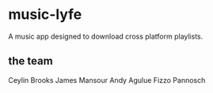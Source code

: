 # music-lyfe

A music app designed to download cross platform playlists.

## the team

Ceylin Brooks
James Mansour
Andy Agulue
Fizzo Pannosch
